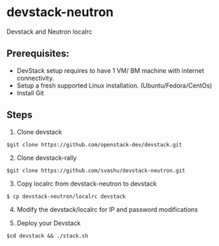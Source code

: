 devstack-neutron
================
Devstack and Neutron localrc

Prerequisites:
--------------
- DevStack setup requires to have 1 VM/ BM machine with internet connectivity.
- Setup a fresh supported Linux installation. (Ubuntu/Fedora/CentOs)
- Install Git

Steps
-----
1. Clone devstack
```
$git clone https://github.com/openstack-dev/devstack.git
```

2. Clone devstack-rally
```
$git clone https://github.com/svashu/devstack-neutron.git
```

3. Copy localrc from devstack-neutron to devstack
```
$ cp devstack-neutron/localrc devstack

```

4. Modify the devstack/localrc for IP and password modifications

5. Deploy your Devstack

```
$cd devstack && ./stack.sh
```

